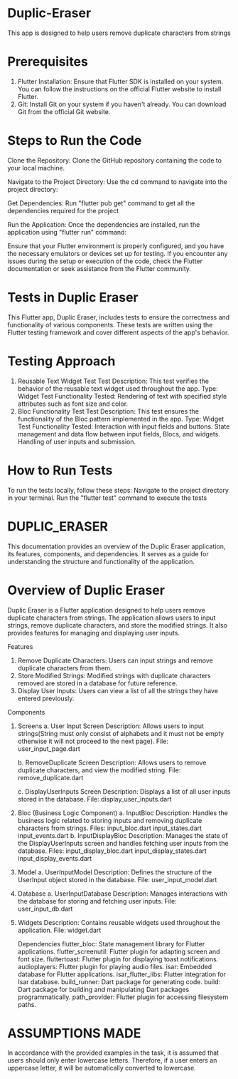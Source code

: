 # Duplic-Eraser
This app is designed to help users remove duplicate characters from strings


#                                                   Prerequisites
1. Flutter Installation: Ensure that Flutter SDK is installed on your system. You can follow the instructions on the official Flutter website to install Flutter.
2. Git: Install Git on your system if you haven't already. You can download Git from the official Git website.
   
 #                                                Steps to Run the Code
Clone the Repository: Clone the GitHub repository containing the code to your local machine.

Navigate to the Project Directory: Use the cd command to navigate into the project directory:

Get Dependencies: Run "flutter pub get" command to get all the dependencies required for the project

Run the Application: Once the dependencies are installed, run the application using "flutter run" command:



Ensure that your Flutter environment is properly configured, and you have the necessary emulators or devices set up for testing.
If you encounter any issues during the setup or execution of the code, check the Flutter documentation or seek assistance from the Flutter community.


#                                                    Tests in Duplic Eraser

This Flutter app, Duplic Eraser, includes tests to ensure the correctness and functionality of various components. These tests are written using the Flutter testing framework and cover different aspects of the app's behavior.

#                                                     Testing Approach
1. Reusable Text Widget Test
   Test Description: This test verifies the behavior of the reusable text widget used throughout the app.
   Type: Widget Test
   Functionality Tested:
      Rendering of text with specified style attributes such as font size and color.
2. Bloc Functionality Test
   Test Description: This test ensures the functionality of the Bloc pattern implemented in the app.
   Type: Widget Test
   Functionality Tested:
      Interaction with input fields and buttons.
      State management and data flow between input fields, Blocs, and widgets.
      Handling of user inputs and submission.
#                                                      How to Run Tests
To run the tests locally, follow these steps:
Navigate to the project directory in your terminal.
Run the "flutter test" command to execute the tests



#                                                                   DUPLIC_ERASER



This documentation provides an overview of the Duplic Eraser application, its features, components, and
dependencies. It serves as a guide for understanding the structure and functionality of the application.

#                                                             Overview of Duplic Eraser

Duplic Eraser is a Flutter application designed to help users remove duplicate characters from strings. 
The application allows users to input strings, remove duplicate characters, and store the modified strings. 
It also provides features for managing and displaying user inputs.

Features
1. Remove Duplicate Characters: Users can input strings and remove duplicate characters from them.
2. Store Modified Strings: Modified strings with duplicate characters removed are stored in a database for future reference.
3. Display User Inputs: Users can view a list of all the strings they have entered previously.


Components
1. Screens
   a. User Input Screen
   Description: Allows users to input strings(String must only consist of alphabets
   and it must not be empty otherwise it will not proceed to the next page).
   File: user_input_page.dart
 
   b. RemoveDuplicate Screen
   Description: Allows users to remove duplicate characters, and view the modified string.
   File: remove_duplicate.dart


   c. DisplayUserInputs Screen
   Description: Displays a list of all user inputs stored in the database.
   File: display_user_inputs.dart


2. Bloc (Business Logic Component)
   a. InputBloc
     Description: Handles the business logic related to storing inputs and removing duplicate characters from strings.
     Files:
       input_bloc.dart
       input_states.dart
       input_events.dart
   b. InputDisplayBloc
     Description: Manages the state of the DisplayUserInputs screen and handles fetching user inputs from the database.
     Files:
       input_display_bloc.dart
       input_display_states.dart
       input_display_events.dart


3. Model
   a. UserInputModel
     Description: Defines the structure of the UserInput object stored in the database.
     File: user_input_model.dart


4. Database
   a. UserInputDatabase
     Description: Manages interactions with the database for storing and fetching user inputs.
     File: user_input_db.dart


5. Widgets
   Description: Contains reusable widgets used throughout the application.
   File: widget.dart


   Dependencies
   flutter_bloc: State management library for Flutter applications.
   flutter_screenutil: Flutter plugin for adapting screen and font size.
   fluttertoast: Flutter plugin for displaying toast notifications.
   audioplayers: Flutter plugin for playing audio files.
   isar: Embedded database for Flutter applications.
   isar_flutter_libs: Flutter integration for Isar database.
   build_runner: Dart package for generating code.
   build: Dart package for building and manipulating Dart packages programmatically.
   path_provider: Flutter plugin for accessing filesystem paths.




#                                                            ASSUMPTIONS MADE

In accordance with the provided examples in the task, it is assumed that users should only enter lowercase letters. Therefore, if a user enters an uppercase letter, it will be automatically converted to lowercase.
